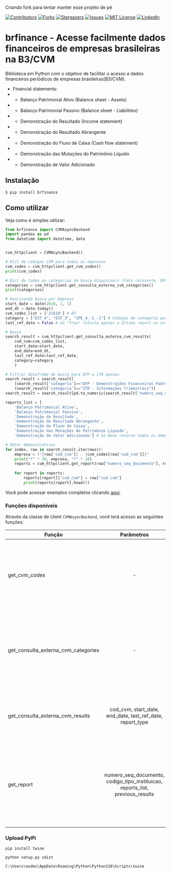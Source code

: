 Criando fork para tentar manter esse projeto de pé

[![Contributors][contributors-shield]][contributors-url]
[![Forks][forks-shield]][forks-url]
[![Stargazers][stars-shield]][stars-url]
[![Issues][issues-shield]][issues-url]
[![MIT License][license-shield]][license-url]
[![LinkedIn][linkedin-shield]][linkedin-url]

# brfinance - Acesse facilmente dados financeiros de empresas brasileiras na B3/CVM
Biblioteca em Python com o objetivo de facilitar o acesso a dados financeiros periódicos de empresas brasileiras(B3/CVM).
* Financial statements:
* * Balanço Patrimonial Ativo (Balance sheet - Assets)
* * Balanço Patrimonial Passivo (Balance sheet - Liabilities)
* * Demonstração do Resultado  (Income statement)
* * Demonstração do Resultado Abrangente
* * Demonstração do Fluxo de Caixa (Cash flow statement)
* * Demonstração das Mutações do Patrimônio Líquido
* * Demonstração de Valor Adicionado

<!-- ![image](https://i.imgur.com/TBpVWm3.png) -->

## Instalação
```
$ pip install brfinance
```

## Como utilizar
Veja como é simples utilizar:
```python
from brfinance import CVMAsyncBackend
import pandas as pd
from datetime import datetime, date


cvm_httpclient = CVMAsyncBackend()

# Dict de códigos CVM para todas as empresas
cvm_codes = cvm_httpclient.get_cvm_codes()
print(cvm_codes)

# Dict de todas as categorias de busca disponíveis (Fato relevante, DFP, ITR, etc.)
categories = cvm_httpclient.get_consulta_externa_cvm_categories()
print(categories)

# Realizando busca por Empresa
start_date = date(2020, 1, 1)
end_dt = date.today()
cvm_codes_list = ['21610'] # B3
category = ["EST_4", "EST_3", "IPE_4_-1_-1"] # Códigos de categoria para DFP, ITR e fatos relevantes
last_ref_date = False # Se "True" retorna apenas o último report no intervalo de datas

# Busca
search_result = cvm_httpclient.get_consulta_externa_cvm_results(
    cod_cvm=cvm_codes_list,
    start_date=start_date,
    end_date=end_dt,
    last_ref_date=last_ref_date,
    category=category
    )

# Filtrar dataframe de busca para DFP e ITR apenas
search_result = search_result[
    (search_result['categoria']=="DFP - Demonstrações Financeiras Padronizadas") |
    (search_result['categoria']=="ITR - Informações Trimestrais")]
search_result = search_result[pd.to_numeric(search_result['numero_seq_documento'], errors='coerce').notnull()]

reports_list = [
    'Balanço Patrimonial Ativo',
    'Balanço Patrimonial Passivo',
    'Demonstração do Resultado',
    'Demonstração do Resultado Abrangente',
    'Demonstração do Fluxo de Caixa',
    'Demonstração das Mutações do Patrimônio Líquido',
    'Demonstração de Valor Adicionado'] # Se None retorna todos os demonstrativos disponíveis.

# Obter demonstrativos
for index, row in search_result.iterrows():
    empresa = f"{row['cod_cvm']} - {cvm_codes[row['cod_cvm']]}"
    print("*" * 20, empresa, "*" * 20)
    reports = cvm_httpclient.get_report(row["numero_seq_documento"], row["codigo_tipo_instituicao"], reports_list=reports_list)
    
    for report in reports:
        reports[report]["cod_cvm"] = row["cod_cvm"]
        print(reports[report].head())
```
Você pode acessar exemplos completos clicando [aqui](https://github.com/eudesrodrigo/brFinance/tree/master/examples).


### Funções disponíveis

Através da classe de client `CVMAsyncBackend`, você terá acesso as seguintes funções:

| Função        |  Parâmetros          | Descrição  |
| ------------- |:-------------:| -----|
| get_cvm_codes      | - | Obtém os códigos cvm disponíveis para todas as empresas. Retorna um dicionário com o código CVM de chave e o nome da empresa. |
| get_consulta_externa_cvm_categories      | - |   Obtém os códigos para as categorias de busca disponíveis, dentre elas "DFP", "ITR", etc. Retorna um dicionário com o código da busca e a descrição. |
| get_consulta_externa_cvm_results | cod_cvm, start_date, end_date, last_ref_date, report_type | Obtém o resultado da busca para os dados informados. Retorna um dataframe com os resultados.|
| get_report | numero_seq_documento, codigo_tipo_instituicao, reports_list, previous_results | Utilizado para obter todos os demonstrativos de uma empresa na CVM. Retorna um dicionário com os nomes e os valores dos demonstrativos em um dataframe. |


### Upload PyPi
```
pip install twine
```
```
python setup.py sdist
```
```
C:\Users\eudes\AppData\Roaming\Python\Python310\Scripts\twine
```
<!-- MARKDOWN LINKS & IMAGES -->
<!-- https://www.markdownguide.org/basic-syntax/#reference-style-links -->
[contributors-shield]: https://img.shields.io/github/contributors/eudesrodrigo/brFinance.svg?style=for-the-badge
[contributors-url]: https://github.com/othneildrew/brFinance/graphs/contributors
[forks-shield]: https://img.shields.io/github/forks/eudesrodrigo/brFinance.svg?style=for-the-badge
[forks-url]: https://github.com/othneildrew/brFinance/network/members
[stars-shield]: https://img.shields.io/github/stars/eudesrodrigo/brFinance.svg?style=for-the-badge
[stars-url]: https://github.com/othneildrew/brFinance/stargazers
[issues-shield]: https://img.shields.io/github/issues/eudesrodrigo/brFinance.svg?style=for-the-badge
[issues-url]: https://github.com/othneildrew/brFinance/issues
[license-shield]: https://img.shields.io/github/license/eudesrodrigo/brFinance.svg?style=for-the-badge
[license-url]: https://github.com/eudesrodrigo/brFinance/blob/master/LICENSE
[linkedin-shield]: https://img.shields.io/badge/-LinkedIn-black.svg?style=for-the-badge&logo=linkedin&colorB=555
[linkedin-url]: https://linkedin.com/in/eudesrodrigo
